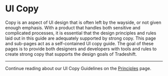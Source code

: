 # UI Copy

Copy is an aspect of UI design that is often left by the wayside, or not given enough emphasis. With a product that handles both sensitive and complicated processes, it is essential that the design principles and rules laid out in this guide are adequately supported by strong copy. This page and sub-pages act as a self-contained UI copy guide. The goal of these pages is to provide both designers and developers with tools and rules to create strong copy that supports the design goals of Tradeshift.


------------------------------------------------------------------------
Continue reading about our UI Copy Guidelines on the [Principles](//tradeshift.github.io/docs/#design/copy/principles.html) page.
